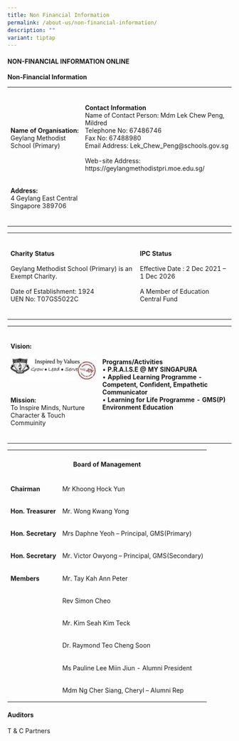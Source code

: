 ```yaml
---
title: Non Financial Information
permalink: /about-us/non-financial-information/
description: ""
variant: tiptap
---
```

<h4>NON-FINANCIAL INFORMATION ONLINE</h4>
<p><strong>Non-Financial Information</strong>
</p>
<table style="minWidth: 50px">
<colgroup>
<col>
<col>
</colgroup>
<tbody>
<tr>
<th rowspan="1" colspan="1">
<p></p>
</th>
<th rowspan="1" colspan="1">
<p></p>
</th>
</tr>
<tr>
<td rowspan="1" colspan="1">
<p><strong>Name of Organisation:</strong> 
<br>Geylang Methodist School (Primary)</p>
</td>
<td rowspan="1" colspan="1">
<p><strong>Contact Information</strong> 
<br>Name of Contact Person: Mdm Lek Chew Peng, Mildred
<br>Telephone No: 67486746
<br>Fax No: 67488980
<br>Email Address: Lek_Chew_Peng@schools.gov.sg
<br>
<br>Web-site Address: https://geylangmethodistpri.moe.edu.sg/</p>
</td>
</tr>
<tr>
<td rowspan="1" colspan="1">
<p><strong>Address:</strong> 
<br>4 Geylang East Central
<br>Singapore 389706</p>
</td>
<td rowspan="1" colspan="1">
<p></p>
</td>
</tr>
<tr>
<td rowspan="1" colspan="1">
<p></p>
</td>
<td rowspan="1" colspan="1">
<p></p>
</td>
</tr>
</tbody>
</table>
<table style="minWidth: 50px">
<colgroup>
<col>
<col>
</colgroup>
<tbody>
<tr>
<th rowspan="1" colspan="1">
<p></p>
</th>
<th rowspan="1" colspan="1">
<p></p>
</th>
</tr>
<tr>
<td rowspan="1" colspan="1">
<p><strong>Charity Status</strong> 
<br>
<br>Geylang Methodist School (Primary) is an Exempt Charity.
<br>
<br>Date of Establishment: 1924
<br>UEN No: T07GS5022C</p>
</td>
<td rowspan="1" colspan="1">
<p><strong>IPC Status</strong> 
<br>
<br>Effective Date : 2 Dec 2021 – 1 Dec 2026
<br>
<br>A Member of Education Central Fund</p>
</td>
</tr>
<tr>
<td rowspan="1" colspan="1">
<p></p>
</td>
<td rowspan="1" colspan="1">
<p></p>
</td>
</tr>
</tbody>
</table>
<table style="minWidth: 50px">
<colgroup>
<col>
<col>
</colgroup>
<tbody>
<tr>
<th rowspan="1" colspan="1">
<p></p>
</th>
<th rowspan="1" colspan="1">
<p></p>
</th>
</tr>
<tr>
<td rowspan="1" colspan="1">
<p><strong>Vision:</strong>
</p>
<div class="isomer-image-wrapper">
<img style="width:200px;" height="auto" width="100%" src="/images/Sch%20Vision.jpg">
</div>
<p>
<br><strong>Mission:</strong>
<br>To Inspire Minds,&nbsp;Nurture Character &amp; Touch Commuinity</p>
</td>
<td rowspan="1" colspan="1">
<p><strong>Programs/Activities</strong> 
<br>• <strong>P.R.A.I.S.E @ MY&nbsp;SINGAPURA</strong>
<br>• <strong>Applied Learning Programme - Competent, Confident, Empathetic Communicator</strong> 
<br>• <strong>Learning for Life Programme - GMS(P) Environment Education</strong>
</p>
</td>
</tr>
<tr>
<td rowspan="1" colspan="1">
<p></p>
</td>
<td rowspan="1" colspan="1">
<p></p>
</td>
</tr>
</tbody>
</table>
<table style="minWidth: 50px">
<colgroup>
<col>
<col>
</colgroup>
<tbody>
<tr>
<th rowspan="1" colspan="2">
<h4><strong>Board of Management</strong></h4>
</th>
</tr>
<tr>
<td rowspan="1" colspan="1">
<p><strong>Chairman</strong>
</p>
</td>
<td rowspan="1" colspan="1">
<p>Mr Khoong Hock Yun</p>
</td>
</tr>
<tr>
<td rowspan="1" colspan="1">
<p><strong>Hon. Treasurer</strong>
</p>
</td>
<td rowspan="1" colspan="1">
<p>Mr. Wong Kwang Yong</p>
</td>
</tr>
<tr>
<td rowspan="1" colspan="1">
<p><strong>Hon. Secretary</strong>
</p>
</td>
<td rowspan="1" colspan="1">
<p>Mrs Daphne Yeoh – Principal, GMS(Primary)</p>
</td>
</tr>
<tr>
<td rowspan="1" colspan="1">
<p><strong>Hon. Secretary</strong>
</p>
</td>
<td rowspan="1" colspan="1">
<p>Mr. Victor Owyong – Principal, GMS(Secondary)</p>
</td>
</tr>
<tr>
<td rowspan="1" colspan="1">
<p><strong>Members</strong>
</p>
</td>
<td rowspan="1" colspan="1">
<p>Mr. Tay Kah Ann Peter</p>
</td>
</tr>
<tr>
<td rowspan="1" colspan="1">
<p></p>
</td>
<td rowspan="1" colspan="1">
<p>Rev Simon Cheo</p>
</td>
</tr>
<tr>
<td rowspan="1" colspan="1">
<p></p>
</td>
<td rowspan="1" colspan="1">
<p>Mr. Kim Seah Kim Teck</p>
</td>
</tr>
<tr>
<td rowspan="1" colspan="1">
<p></p>
</td>
<td rowspan="1" colspan="1">
<p>Dr. Raymond Teo Cheng Soon</p>
</td>
</tr>
<tr>
<td rowspan="1" colspan="1">
<p></p>
</td>
<td rowspan="1" colspan="1">
<p>Ms Pauline Lee Miin Jiun - Alumni President</p>
</td>
</tr>
<tr>
<td rowspan="1" colspan="1">
<p></p>
</td>
<td rowspan="1" colspan="1">
<p>Mdm Ng Cher Siang, Cheryl – Alumni Rep</p>
</td>
</tr>
</tbody>
</table>
<h4><strong>Auditors</strong></h4>
<p>T &amp; C Partners</p>
<p></p>
<p></p>
